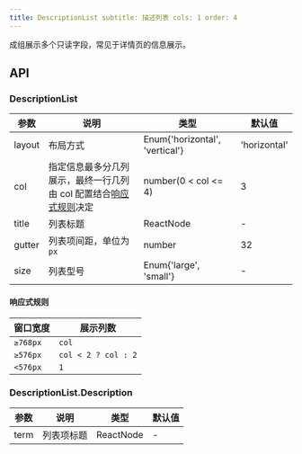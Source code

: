 ```yaml
---
title: DescriptionList subtitle: 描述列表 cols: 1 order: 4
---
```


成组展示多个只读字段，常见于详情页的信息展示。

## API

### DescriptionList

| 参数      | 说明                                      | 类型         | 默认值 |
|----------|------------------------------------------|-------------|-------|
| layout    | 布局方式                                 | Enum{'horizontal', 'vertical'}  | 'horizontal' |
| col       | 指定信息最多分几列展示，最终一行几列由 col 配置结合[响应式规则](/components/DescriptionList#响应式规则)决定          | number(0 < col <= 4)  | 3 |
| title     | 列表标题                                 | ReactNode  | - |
| gutter    | 列表项间距，单位为 `px`                    | number  | 32 |
| size     | 列表型号        | Enum{'large', 'small'}  | - |

#### 响应式规则

| 窗口宽度             | 展示列数                                      | 
|---------------------|---------------------------------------------|
| `≥768px`           |  `col`                                       |
| `≥576px`           |  `col < 2 ? col : 2`                         |
| `<576px`           |  `1`                                         |

### DescriptionList.Description

| 参数      | 说明                                      | 类型         | 默认值 |
|----------|------------------------------------------|-------------|-------|
| term     | 列表项标题                                 | ReactNode  | - |
